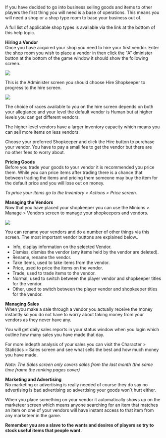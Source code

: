 If you have decided to go into business selling goods and items to other players the first thing you will need is a base of operations. This means you will need a shop or a shop type room to base your business out of.

A full list of applicable shop types is available via the link at the bottom of this help topic.

**Hiring a Vendor**  
Once you have acquired your shop you need to hire your first vendor. Enter the shop room you wish to place a vendor in then click the "A" dminister button at the bottom of the game window it should show the following screen.

[![](https://lohcdn.com/images/t_shopkeeper.jpg)](https://lohcdn.com/images/shopkeeper.jpg)

This is the Administer screen you should choose Hire Shopkeeper to progress to the hire screen.

[![](https://lohcdn.com/images/t_hireshopkeeper.jpg)](https://lohcdn.com/images/hireshopkeeper.jpg)

The choice of races available to you on the hire screen depends on both your allegiance and your level the default vendor is Human but at higher levels you can get different vendors.

The higher level vendors have a larger inventory capacity which means you can sell more items on less vendors.

Choose your preferred Shopkeeper and click the Hire button to purchase your vendor. You have to pay a small fee to get the vendor but there are no other fees to worry about.

**Pricing Goods**  
Before you trade your goods to your vendor it is recommended you price them. While you can price items after trading there is a chance that between trading the items and pricing them someone may buy the item for the default price and you will lose out on money.

_To price your items go to the Inventory > Actions > Price screen._

**Managing the Vendors**  
Now that you have placed your shopkeeper you can use the Minions > Manage > Vendors screen to manage your shopkeepers and vendors.

[![](https://lohcdn.com/images/t_manageshopkeeper.jpg)](https://lohcdn.com/images/hireshopkeeper.jpg)

You can rename your vendors and do a number of other things via this screen. The most important vendor buttons are explained below..

*   Info, display information on the selected Vendor.
*   Dismiss, dismiss the vendor (any items held by the vendor are deleted).
*   Rename, rename the vendor.
*   Take Items, used to take items from the vendor.
*   Price, used to price the items on the vendor.
*   Trade, used to trade items to the vendor.
*   Normal, used to switch between the player vendor and shopkeeper titles for the vendor.
*   Other, used to switch between the player vendor and shopkeeper titles for the vendor.

**Managing Sales**  
When you make a sale through a vendor you actually receive the money instantly so you do not have to worry about taking money from your vendors as they never have any.

You will get daily sales reports in your status window when you login which outline how many sales you have made that day.

For more indepth analysis of your sales you can visit the Character > Statistics > Sales screen and see what sells the best and how much money you have made.

_Note: The Sales screen only covers sales from the last month (the same time frame the ranking pages cover)_

**Marketing and Advertising**  
No marketing or advertising is really needed of course they do say no advertising is bad advertising so advertising your goods won\`t hurt either.

When you place something on your vendor it automatically shows up on the marketeer screen which means anyone searching for an item that matches an item on one of your vendors will have instant access to that item from any marketeer in the game.

**Remember you are a slave to the wants and desires of players so try to stock useful items that people want.**